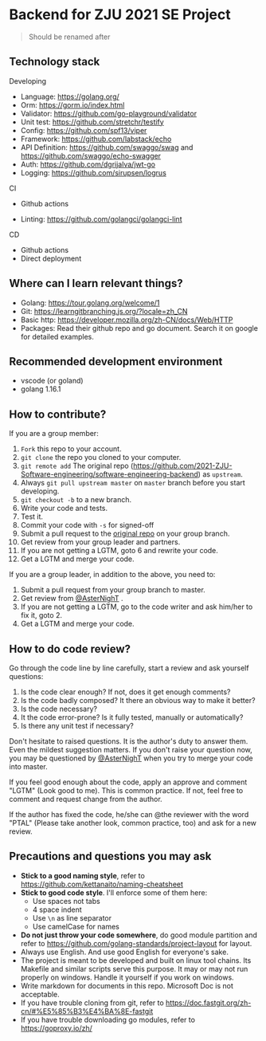 # Backend for ZJU 2021 SE Project

> Should be renamed after



## Technology stack

Developing

- Language: https://golang.org/
- Orm: https://gorm.io/index.html
- Validator: https://github.com/go-playground/validator
- Unit test: https://github.com/stretchr/testify
- Config: https://github.com/spf13/viper
- Framework: https://github.com/labstack/echo
- API Definition: https://github.com/swaggo/swag and https://github.com/swaggo/echo-swagger
- Auth: https://github.com/dgrijalva/jwt-go
- Logging: https://github.com/sirupsen/logrus

CI

- Github actions

- Linting: https://github.com/golangci/golangci-lint

CD

- Github actions
- Direct deployment

## Where can I learn relevant things?

- Golang: https://tour.golang.org/welcome/1
- Git: https://learngitbranching.js.org/?locale=zh_CN
- Basic http: https://developer.mozilla.org/zh-CN/docs/Web/HTTP
- Packages: Read their github repo and go document. Search it on google for detailed examples.

## Recommended development environment

- vscode (or goland)
- golang 1.16.1

## How to contribute?

If you are a group member:

1. `Fork` this repo to your account.
2. `git clone` the repo you cloned to your computer.
3. `git remote add` The original repo (https://github.com/2021-ZJU-Software-engineering/software-engineering-backend) as `upstream`.
4. Always `git pull upstream master` on `master` branch before you start developing.
5. `git checkout -b` to a new branch.
6. Write your code and tests.
7. Test it.
8. Commit your code with `-s` for signed-off
9. Submit a pull request to the [original repo](https://github.com/2021-ZJU-Software-engineering/software-engineering-backend) on your group branch.
10. Get review from your group leader and partners.
11. If you are not getting a LGTM, goto 6 and rewrite your code.
12. Get a LGTM and merge your code. 

If you are a group leader, in addition to the above, you need to:

1. Submit a pull request from your group branch to master. 
2. Get review from [@AsterNighT](https://github.com/AsterNighT) .
3. If you are not getting a LGTM, go to the code writer and ask him/her to fix it, goto 2.
4. Get a LGTM and merge your code.

## How to do code review?

Go through the code line by line carefully, start a review and ask yourself questions:

1. Is the code clear enough? If not, does it get enough comments?
2. Is the code badly composed? It there an obvious way to make it better?
3. Is the code necessary? 
4. It the code error-prone? Is it fully tested, manually or automatically?
5. Is there any unit test if necessary?

Don't hesitate to raised questions. It is the author's duty to answer them. Even the mildest suggestion matters. If you don't raise your question now, you may be questioned by [@AsterNighT](https://github.com/AsterNighT) when you try to merge your code into master.

If you feel good enough about the code, apply an approve and comment "LGTM" (Look good to me). This is common practice. If not, feel free to comment and request change from the author.

If the author has fixed the code, he/she can @the reviewer with the word "PTAL" (Please take another look, common practice, too) and ask for a new review.



## Precautions and questions you may ask

- **Stick to a good naming style**, refer to https://github.com/kettanaito/naming-cheatsheet
- **Stick to good code style**. I'll enforce some of them here:
  - Use spaces not tabs
  - 4 space indent
  - Use `\n` as line separator
  - Use camelCase for names
- **Do not just throw your code somewhere**, do good module partition and refer to https://github.com/golang-standards/project-layout for layout.
- Always use English. And use good English for everyone's sake.
- The project is meant to be developed and built on linux tool chains. Its Makefile and similar scripts serve this purpose. It may or may not run properly on windows. Handle it yourself if you work on windows.
- Write markdown for documents in this repo. Microsoft Doc is not acceptable.
- If you have trouble cloning from git, refer to https://doc.fastgit.org/zh-cn/#%E5%85%B3%E4%BA%8E-fastgit
- If you have trouble downloading go modules, refer to https://goproxy.io/zh/

